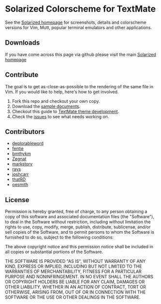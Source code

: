 Solarized Colorscheme for TextMate
=============================

See the [Solarized homepage](http://ethanschoonover.com/solarized) for screenshots, 
details and colorscheme versions for Vim, Mutt, popular terminal emulators and 
other applications.


Downloads
---------

If you have come across this page via github please visit the main [Solarized homepage](http://ethanschoonover.com/solarized)

[Solarized homepage]:   http://ethanschoonover.com/solarized
[Solarized repository]: https://github.com/altercation/solarized

Contribute
---------

The goal is to get as-close-as-possible to the rendering of the same file in Vim. If you would like to help, here's how to get involved.


1. Fork this repo and checkout your own copy.
2. Download the [sample documents](https://github.com/altercation/solarized/tree/master/utils/tests). 
3. Checkout this guide to [TextMate theme development](http://manual.macromates.com/en/themes).
4. Check the [issues](https://github.com/deplorableword/textmate-solarized/issues) to see what needs working on.

Contributors
---------
* [deplorableword](https://github.com/deplorableword)
* [fentie](https://github.com/fentie)
* [bmthykm](https://github.com/bmthykm)
* [Zegnat](https://github.com/zegnat) 
* [markstory](https://github.com/markstory)
* [rays](https://github.com/rays)
* [joshcarr](https://github.com/joshcarr)
* [thatRD](https://github.com/thatRD)
* [oesmith](https://github.com/oesmith)

License
-------

Permission is hereby granted, free of charge, to any person obtaining a copy
of this software and associated documentation files (the "Software"), to deal
in the Software without restriction, including without limitation the rights
to use, copy, modify, merge, publish, distribute, sublicense, and/or sell
copies of the Software, and to permit persons to whom the Software is
furnished to do so, subject to the following conditions:

The above copyright notice and this permission notice shall be included in
all copies or substantial portions of the Software.

THE SOFTWARE IS PROVIDED "AS IS", WITHOUT WARRANTY OF ANY KIND, EXPRESS OR
IMPLIED, INCLUDING BUT NOT LIMITED TO THE WARRANTIES OF MERCHANTABILITY,
FITNESS FOR A PARTICULAR PURPOSE AND NONINFRINGEMENT. IN NO EVENT SHALL THE
AUTHORS OR COPYRIGHT HOLDERS BE LIABLE FOR ANY CLAIM, DAMAGES OR OTHER
LIABILITY, WHETHER IN AN ACTION OF CONTRACT, TORT OR OTHERWISE, ARISING FROM,
OUT OF OR IN CONNECTION WITH THE SOFTWARE OR THE USE OR OTHER DEALINGS IN
THE SOFTWARE.